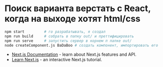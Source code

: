 # Поиск варианта верстать с React, когда на выходе хотят html/css

```bash
npm start         # го разрабатывать, я создал
npm run build     # собрать в папку out/ и преттифицировать
npm run serve     # запустить сервер в корнем п папке out/
node createComponent.js BaDaBoo # создать компонент, импортировать его scss-файл в styles/styles.scss
```

- [Next.js Documentation](https://nextjs.org/docs) - learn about Next.js features and API.
- [Learn Next.js](https://nextjs.org/learn) - an interactive Next.js tutorial.
